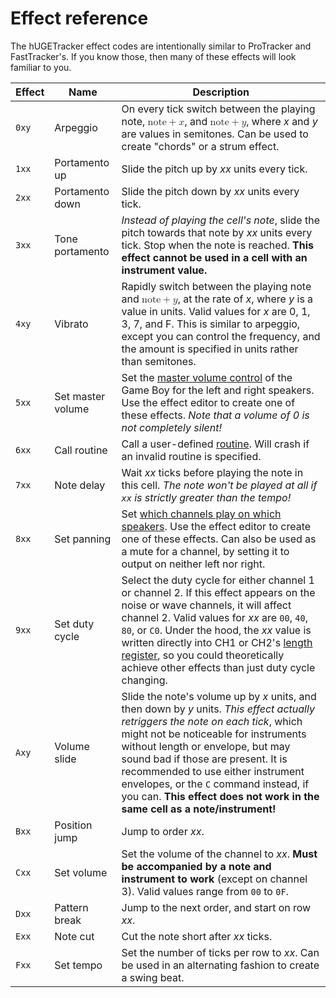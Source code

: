 # Effect reference

The hUGETracker effect codes are intentionally similar to ProTracker and FastTracker's.
If you know those, then many of these effects will look familiar to you.

Effect | Name              | Description
-------|-------------------|------------
`0xy`  | Arpeggio          | On every tick switch between the playing note, <math><mi>note</mi> <mo>+</mo> <mi>x</mi></math>, and <math><mi>note</mi> <mo>+</mo> <mi>y</mi></math>, where <var>x</var> and <var>y</var> are values in semitones. Can be used to create "chords" or a strum effect.
`1xx`  | Portamento up     | Slide the pitch up by <var>xx</var> units every tick.
`2xx`  | Portamento down   | Slide the pitch down by <var>xx</var> units every tick.
`3xx`  | Tone portamento   | *Instead of playing the cell's note*, slide the pitch towards that note by <var>xx</var> units every tick. Stop when the note is reached. **This effect cannot be used in a cell with an instrument value.**
`4xy`  | Vibrato           | Rapidly switch between the playing note and <math><mi>note</mi> <mo>+</mo> <mi>y</mi></math>, at the rate of <var>x</var>, where <var>y</var> is a value in units. Valid values for <var>x</var> are 0, 1, 3, 7, and F. This is similar to arpeggio, except you can control the frequency, and the amount is specified in units rather than semitones.
`5xx`  | Set master volume | Set the [master volume control][NR50] of the Game Boy for the left and right speakers. Use the effect editor to create one of these effects. *Note that a volume of 0 is not completely silent!*
`6xx`  | Call routine      | Call a user-defined [routine](./routines.md). Will crash if an invalid routine is specified.
`7xx`  | Note delay        | Wait <var>xx</var> ticks before playing the note in this cell. *The note won't be played at all if `xx` is strictly greater than the tempo!*
`8xx`  | Set panning       | Set [which channels play on which speakers][NR51]. Use the effect editor to create one of these effects. Can also be used as a mute for a channel, by setting it to output on neither left nor right.
`9xx`  | Set duty cycle    | Select the duty cycle for either channel 1 or channel 2. If this effect appears on the noise or wave channels, it will affect channel 2. Valid values for <var>xx</var> are `00`, `40`, `80`, or `C0`. Under the hood, the <var>xx</var> value is written directly into CH1 or CH2's [length register][NR11], so you could theoretically achieve other effects than just duty cycle changing.
`Axy`  | Volume slide      | Slide the note's volume up by <var>x</var> units, and then down by <var>y</var> units. *This effect actually retriggers the note on each tick*, which might not be noticeable for instruments without length or envelope, but may sound bad if those are present. It is recommended to use either instrument envelopes, or the `C` command instead, if you can. **This effect does not work in the same cell as a note/instrument!**
`Bxx`  | Position jump     | Jump to order <var>xx</var>.
`Cxx`  | Set volume        | Set the volume of the channel to <var>xx</var>. **Must be accompanied by a note and instrument to work** (except on channel 3). Valid values range from `00` to `0F`.
`Dxx`  | Pattern break     | Jump to the next order, and start on row <var>xx</var>.
`Exx`  | Note cut          | Cut the note short after <var>xx</var> ticks.
`Fxx`  | Set tempo         | Set the number of ticks per row to <var>xx</var>. Can be used in an alternating fashion to create a swing beat.

[NR11]: https://eldred.fr/pandocs/Audio_Registers.html#ff11--nr11-channel-1-length-timer--duty-cycle
[NR50]: https://eldred.fr/pandocs/Audio_Registers.html#ff24--nr50-master-volume--vin-panning
[NR51]: https://eldred.fr/pandocs/Audio_Registers.html#ff25--nr51-sound-panning
